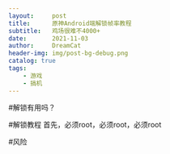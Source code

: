 ```yaml
---
layout:     post
title:      原神Android端解锁帧率教程
subtitle:   鸡场很难不4000+
date:       2021-11-03
author:     DreamCat
header-img: img/post-bg-debug.png
catalog: true
tags:
    - 游戏
    - 搞机
---
```


#解锁有用吗？

#解锁教程
首先，必须root，必须root，必须root

#风险